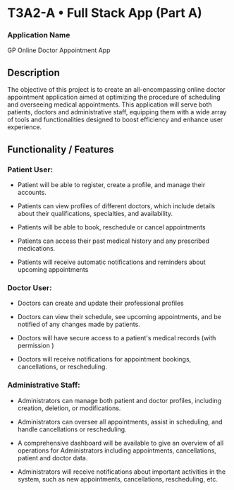 # T3A2-A • Full Stack App (Part A)

### Application Name
GP Online Doctor Appointment App

## Description
The objective of this project is to create an all-encompassing online doctor appointment application aimed at optimizing the procedure of scheduling and overseeing medical appointments. This application will serve both patients, doctors and administrative staff, equipping them with a wide array of tools and functionalities designed to boost efficiency and enhance user experience.

## Functionality / Features

### Patient User:

- Patient will be able to register, create a profile, and manage their accounts. 

- Patients can view profiles of different doctors, which include details about their qualifications, specialties, and availability.

- Patients will be able to book, reschedule or cancel appointments 

- Patients can access their past medical history and any prescribed medications.

- Patients will receive automatic notifications and reminders about upcoming appointments


### Doctor User:

- Doctors can create and update their professional profiles

-  Doctors can view their schedule, see upcoming appointments, and be notified of any changes made by patients.

- Doctors will have secure access to a patient's medical records (with permission )

- Doctors will receive notifications for appointment bookings, cancellations, or rescheduling.

### Administrative Staff:

- Administrators can manage both patient and doctor profiles, including creation, deletion, or modifications.

- Administrators can oversee all appointments, assist in scheduling, and handle cancellations or rescheduling.

- A comprehensive dashboard will be available to give an overview of all operations for Administrators  including appointments, cancellations, patient and doctor data.

- Administrators will receive notifications about important activities in the system, such as new appointments, cancellations, rescheduling, etc.